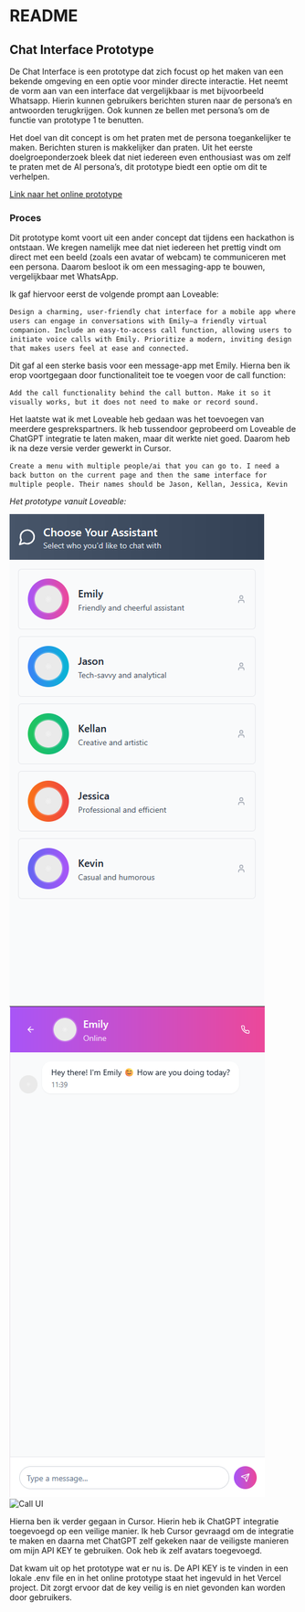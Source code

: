 # README

## Chat Interface Prototype

De Chat Interface is een prototype dat zich focust op het maken van een bekende omgeving en een optie voor minder directe interactie. Het neemt de vorm aan van een interface dat vergelijkbaar is met bijvoorbeeld Whatsapp. Hierin kunnen gebruikers berichten sturen naar de persona’s en antwoorden terugkrijgen. Ook kunnen ze bellen met persona’s om de functie van prototype 1 te benutten.

Het doel van dit concept is om het praten met de persona toegankelijker te maken. Berichten sturen is makkelijker dan praten. Uit het eerste doelgroeponderzoek bleek dat niet iedereen even enthousiast was om zelf te praten met de AI persona’s, dit prototype biedt een optie om dit te verhelpen.

[Link naar het online prototype](https://project-emily-chat-interface.vercel.app/)

### Proces

Dit prototype komt voort uit een ander concept dat tijdens een hackathon is ontstaan. We kregen namelijk mee dat niet iedereen het prettig vindt om direct met een beeld (zoals een avatar of webcam) te communiceren met een persona. Daarom besloot ik om een messaging-app te bouwen, vergelijkbaar met WhatsApp.

Ik gaf hiervoor eerst de volgende prompt aan Loveable:

```
Design a charming, user-friendly chat interface for a mobile app where users can engage in conversations with Emily—a friendly virtual companion. Include an easy-to-access call function, allowing users to initiate voice calls with Emily. Prioritize a modern, inviting design that makes users feel at ease and connected.
```

Dit gaf al een sterke basis voor een message-app met Emily. Hierna ben ik erop voortgegaan door functionaliteit toe te voegen voor de call function:

```
Add the call functionality behind the call button. Make it so it visually works, but it does not need to make or record sound.
```

Het laatste wat ik met Loveable heb gedaan was het toevoegen van meerdere gesprekspartners. Ik heb tussendoor geprobeerd om Loveable de ChatGPT integratie te laten maken, maar dit werkte niet goed. Daarom heb ik na deze versie verder gewerkt in Cursor.

```
Create a menu with multiple people/ai that you can go to. I need a back button on the current page and then the same interface for multiple people. Their names should be Jason, Kellan, Jessica, Kevin
```

_Het prototype vanuit Loveable:_

![Main menu](readme-images/choose-persona.png "Main menu")![Chat UI](readme-images/chat.png "Chat UI")![Call UI](/readme-images/call.png "Call UI")

Hierna ben ik verder gegaan in Cursor. Hierin heb ik ChatGPT integratie toegevoegd op een veilige manier. Ik heb Cursor gevraagd om de integratie te maken en daarna met ChatGPT zelf gekeken naar de veiligste manieren om mijn API KEY te gebruiken. Ook heb ik zelf avatars toegevoegd.

Dat kwam uit op het prototype wat er nu is. De API KEY is te vinden in een lokale .env file en in het online prototype staat het ingevuld in het Vercel project. Dit zorgt ervoor dat de key veilig is en niet gevonden kan worden door gebruikers.
